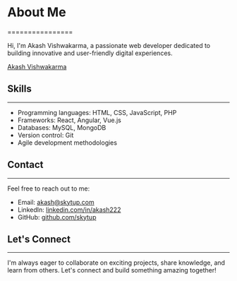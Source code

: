 # About Me
================


Hi, I'm Akash Vishwakarma, a passionate web developer dedicated to building innovative and user-friendly digital experiences.

<div class="badge-base LI-profile-badge" data-locale="en_US" data-size="medium" data-theme="dark" data-type="VERTICAL" data-vanity="akash140" data-version="v1"><a class="badge-base__link LI-simple-link" href="https://in.linkedin.com/in/akash140?trk=profile-badge">Akash Vishwakarma</a></div>
              

## Skills
------------

* Programming languages: HTML, CSS, JavaScript, PHP
* Frameworks: React, Angular, Vue.js
* Databases: MySQL, MongoDB
* Version control: Git
* Agile development methodologies


## Contact
-------------

Feel free to reach out to me:


* Email: [akash@skytup.com](mailto:akash@skytup.com)
* LinkedIn: [linkedin.com/in/akash222](https://www.linkedin.com/in/akash222)
* GitHub: [github.com/skytup](https://github.com/skytup)


## Let's Connect
------------------

I'm always eager to collaborate on exciting projects, share knowledge, and learn from others. Let's connect and build something amazing together!
